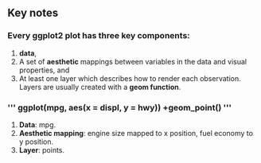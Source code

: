 ## Key notes

### Every ggplot2 plot has three key components:
1. **data**,
2. A set of **aesthetic** mappings between variables in the data and visual properties, and
3. At least one layer which describes how to render each observation. Layers are usually created with a **geom function**.

 ### ''' ggplot(mpg, aes(x = displ, y = hwy)) +geom_point() '''
1. **Data**: mpg.
2. **Aesthetic mapping**: engine size mapped to x position, fuel economy to y position.
3. **Layer**: points.
